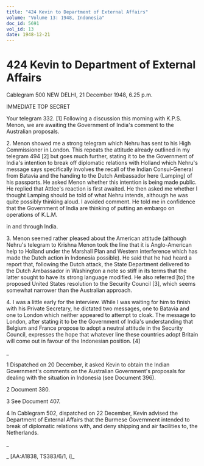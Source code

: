 ```yaml
---
title: "424 Kevin to Department of External Affairs"
volume: "Volume 13: 1948, Indonesia"
doc_id: 5691
vol_id: 13
date: 1948-12-21
---
```


# 424 Kevin to Department of External Affairs

Cablegram 500 NEW DELHI, 21 December 1948, 6.25 p.m.

IMMEDIATE TOP SECRET

Your telegram 332. [1] Following a discussion this morning with K.P.S. Menon, we are awaiting the Government of India's comment to the Australian proposals.

2\. Menon showed me a strong telegram which Nehru has sent to his High Commissioner in London. This repeats the attitude already outlined in my telegram 494 [2] but goes much further, stating it to be the Government of India's intention to break off diplomatic relations with Holland which Nehru's message says specifically involves the recall of the Indian Consul-General from Batavia and the handing to the Dutch Ambassador here (Lamping) of his passports. He asked Menon whether this intention is being made public. He replied that Attlee's reaction is first awaited. He then asked me whether I thought Lamping should be told of what Nehru intends, although he was quite possibly thinking aloud. I avoided comment. He told me in confidence that the Government of India are thinking of putting an embargo on operations of K.L.M.

in and through India.

3\. Menon seemed rather pleased about the American attitude (although Nehru's telegram to Krishna Menon took the line that it is Anglo-American help to Holland under the Marshall Plan and Western interference which has made the Dutch action in Indonesia possible). He said that he had heard a report that, following the Dutch attack, the State Department delivered to the Dutch Ambassador in Washington a note so stiff in its terms that the latter sought to have its strong language modified. He also referred [to] the proposed United States resolution to the Security Council [3], which seems somewhat narrower than the Australian approach.

4\. I was a little early for the interview. While I was waiting for him to finish with his Private Secretary, he dictated two messages, one to Batavia and one to London which neither appeared to attempt to cloak. The message to London, after stating it to be the Government of India's understanding that Belgium and France propose to adopt a neutral attitude in the Security Council, expresses the hope that whatever line these countries adopt Britain will come out in favour of the Indonesian position. [4]

_

1 Dispatched on 20 December, it asked Kevin to obtain the Indian Government's comments on the Australian Government's proposals for dealing with the situation in Indonesia (see Document 396).

2 Document 380.

3 See Document 407.

4 In Cablegram 502, dispatched on 22 December, Kevin advised the Department of External Affairs that the Burmese Government intended to break of diplomatic relations with, and deny shipping and air facilities to, the Netherlands.

_

_ [AA:A1838, TS383/6/1, i]_
